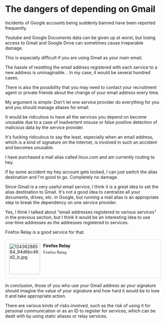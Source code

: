 # The dangers of depending on Gmail

Incidents of Google accounts being suddenly banned have been reported frequently.

Youtube and Google Documents data can be given up at worst, but losing access to Gmail and Google Drive can sometimes cause irreparable damage.

This is especially difficult if you are using Gmail as your main email.

The hassle of resetting the email address registered with each service to a new address is unimaginable... In my case, it would be several hundred cases.

There is also the possibility that you may need to contact your recruitment agent or private friends about the change of your email address every time.

My argument is simple: Don't let one service provider do everything for you and you should manage aliases for email.

It would be ridiculous to have all the services you depend on become unusable due to a case of inadvertent misuse or false positive detection of malicious data by the service provider.

It's fucking ridiculous to say the least, especially when an email address, which is a kind of signature on the Internet, is involved in such an accident and becomes unusable.

I have purchased a mail alias called linux.com and am currently routing to hey.

If by some accident my hey account gets locked, I can just switch the alias destination and I'm good to go. Completely no damage.

Since Gmail is a very useful email service, I think it is a great idea to set the alias destination to Gmail. It's not a good idea to centralize all your documents, drives, etc. in Google, but running a mail alias is an appropriate step to break the dependency on one service provider.

Yes, I think I talked about "email addresses registered to various services" in the previous section, but I think it would be an interesting idea to use one-time addresses as the addresses registered to services.

Firefox Relay is a good service for that.

<div class="blog-card" style="padding:12px;margin:15px 0;border:1px solid #ddd;word-wrap:break-word;width:auto;border-radius:5px;"><div class="blog-card-thumbnail" style="float:left;"><a href="https://relay.firefox.com/" class="blog-card-thumbnail-link" target="_blank"><img src="http://capture.heartrails.com/120x120/shorten?https://relay.firefox.com/" class="blog-card-thumb-image wp-post-image" alt="12436288584_94d6bc46d2_b.jpg" style="width:100px;height:100px;"></a></div><div class="blog-card-content" style="margin-left:110px;line-height:120%;"><div class="blog-card-title" style="margin-bottom:5px;"><a href="%url%" class="blog-card-title-link" style="font-weight:bold;text-decoration:none;color:#111;" target="_blank">Firefox Relay</a></div><div class="blog-card-excerpt" style="color:#333;font-size:90%;">Firefox Relay</div></div><div class="blog-card-footer" style="font-size:70%;color:#777;margin-top:10px;clear:both;"><span class="blog-card-hatena"><a href="http://b.hatena.ne.jp/entry/https://relay.firefox.com/" target="_blank"><img border="0" src="https://b.hatena.ne.jp/entry/image/https://relay.firefox.com/" border="0" alt="" /></a></span></div></div>

In conclusion, those of you who use your Gmail address as your signature should imagine the value of your signature and how hard it would be to lose it and take appropriate action.

There are various kinds of risks involved, such as the risk of using it for personal communication or as an ID to register for services, which can be dealt with by using static aliases or relay services.
